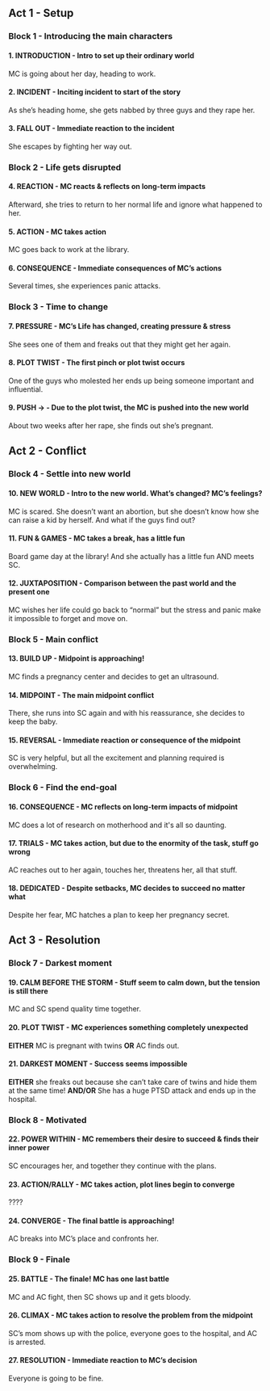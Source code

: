 ## Act 1 - Setup

### Block 1 - Introducing the main characters

#### 1. INTRODUCTION - Intro to set up their ordinary world

MC is going about her day, heading to work.

#### 2. INCIDENT - Inciting incident to start of the story

As she’s heading home, she gets nabbed by three guys and they rape her.

#### 3. FALL OUT - Immediate reaction to the incident

She escapes by fighting her way out.

### Block 2 - Life gets disrupted

#### 4. REACTION - MC reacts & reflects on long-term impacts

Afterward, she tries to return to her normal life and ignore what happened to her.

#### 5. ACTION - MC takes action

MC goes back to work at the library.

#### 6. CONSEQUENCE - Immediate consequences of MC’s actions

Several times, she experiences panic attacks.

### Block 3 - Time to change

#### 7. PRESSURE - MC’s Life has changed, creating pressure & stress

She sees one of them and freaks out that they might get her again.

#### 8. PLOT TWIST - The first pinch or plot twist occurs

One of the guys who molested her ends up being someone important and influential.

#### 9. PUSH → - Due to the plot twist, the MC is pushed into the new world

About two weeks after her rape, she finds out she’s pregnant.

## Act 2 - Conflict

### Block 4 - Settle into new world

#### 10. NEW WORLD - Intro to the new world. What’s changed? MC’s feelings?

MC is scared. She doesn’t want an abortion, but she doesn’t know how she can raise a kid by herself. And what if the guys find out?

#### 11. FUN & GAMES - MC takes a break, has a little fun

Board game day at the library! And she actually has a little fun AND meets SC.

#### 12. JUXTAPOSITION - Comparison between the past world and the present one

MC wishes her life could go back to “normal” but the stress and panic make it impossible to forget and move on.

### Block 5 - Main conflict

#### 13. BUILD UP - Midpoint is approaching!

MC finds a pregnancy center and decides to get an ultrasound.

#### 14. MIDPOINT - The main midpoint conflict

There, she runs into SC again and with his reassurance, she decides to keep the baby.

#### 15. REVERSAL - Immediate reaction or consequence of the midpoint

SC is very helpful, but all the excitement and planning required is overwhelming.

### Block 6 - Find the end-goal

#### 16. CONSEQUENCE - MC reflects on long-term impacts of midpoint

MC does a lot of research on motherhood and it's all so daunting.

#### 17. TRIALS - MC takes action, but due to the enormity of the task, stuff go wrong

AC reaches out to her again, touches her, threatens her, all that stuff.

#### 18. DEDICATED - Despite setbacks, MC decides to succeed no matter what

Despite her fear, MC hatches a plan to keep her pregnancy secret.

## Act 3 - Resolution

### Block 7 - Darkest moment

#### 19. CALM BEFORE THE STORM - Stuff seem to calm down, but the tension is still there

MC and SC spend quality time together.

#### 20. PLOT TWIST - MC experiences something completely unexpected

**EITHER** MC is pregnant with twins **OR** AC finds out.

#### 21. DARKEST MOMENT - Success seems impossible

**EITHER** she freaks out because she can’t take care of twins and hide them at the same time! **AND/OR** She has a huge PTSD attack and ends up in the hospital.

### Block 8 - Motivated

#### 22. POWER WITHIN - MC remembers their desire to succeed & finds their inner power

SC encourages her, and together they continue with the plans.

#### 23. ACTION/RALLY - MC takes action, plot lines begin to converge

????

#### 24. CONVERGE - The final battle is approaching!

AC breaks into MC’s place and confronts her.

### Block 9 - Finale

#### 25. BATTLE - The finale! MC has one last battle

MC and AC fight, then SC shows up and it gets bloody.

#### 26. CLIMAX - MC takes action to resolve the problem from the midpoint

SC’s mom shows up with the police, everyone goes to the hospital, and AC is arrested.

#### 27. RESOLUTION - Immediate reaction to MC’s decision

Everyone is going to be fine.
